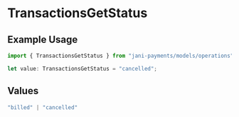 # TransactionsGetStatus

## Example Usage

```typescript
import { TransactionsGetStatus } from "jani-payments/models/operations";

let value: TransactionsGetStatus = "cancelled";
```

## Values

```typescript
"billed" | "cancelled"
```